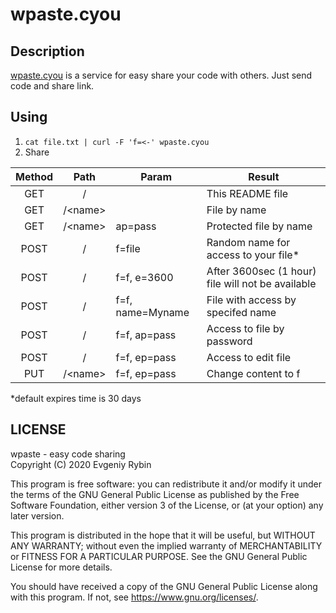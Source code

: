# wpaste.cyou
## Description
[wpaste.cyou](https://wpaste.cyou) is a service for easy share your code with others. Just send code and share link.

## Using

1. `cat file.txt | curl -F 'f=<-' wpaste.cyou`
2. Share

| Method   | Path   | Param           | Result                                           |
|:--------:|:------:|-----------------|--------------------------------------------------|
|GET       |/       |                 |This README file                                  |
|GET       |/\<name>|                 |File by name                                      |
|GET       |/\<name>|ap=pass          |Protected file by name                            |
|POST      |/       |f=file           |Random name for access to your file*              |
|POST      |/       |f=f, e=3600      |After 3600sec (1 hour) file will not be available |
|POST      |/       |f=f, name=Myname |File with access by specifed name                 |
|POST      |/       |f=f, ap=pass     |Access to file by password                        |
|POST      |/       |f=f, ep=pass     |Access to edit file                               |
|PUT       |/\<name>|f=f, ep=pass     |Change content to f                               |

*default expires time is 30 days

## LICENSE
wpaste - easy code sharing  
Copyright (C) 2020  Evgeniy Rybin

This program is free software: you can redistribute it and/or modify
it under the terms of the GNU General Public License as published by
the Free Software Foundation, either version 3 of the License, or
(at your option) any later version.

This program is distributed in the hope that it will be useful,
but WITHOUT ANY WARRANTY; without even the implied warranty of
MERCHANTABILITY or FITNESS FOR A PARTICULAR PURPOSE.  See the
GNU General Public License for more details.

You should have received a copy of the GNU General Public License
along with this program.  If not, see <https://www.gnu.org/licenses/>.